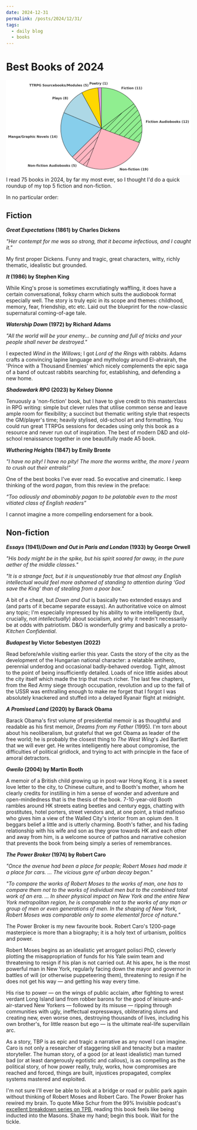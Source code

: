 ```yaml
---
date: 2024-12-31
permalink: /posts/2024/12/31/
tags:
  - daily blog
  - books
---
```


# Best Books of 2024
![2024 books pie chart](../images/books_2024_pie_chart.png)
I read 75 books in 2024, by far my most ever, so I thought I'd do a quick roundup of my top 5 fiction and non-fiction.

In no particular order:

## Fiction
***Great Expectations* (1861) by Charles Dickens**

*"Her contempt for me was so strong, that it became infectious, and I caught it."*

My first proper Dickens. Funny and tragic, great characters, witty, richly thematic, idealistic but grounded. 

***It* (1986) by Stephen King**

While King's prose is sometimes excrutiatingly waffling, it does have a certain conversational, folksy charm which suits the audiobook format especially well. The story is truly epic in its scope and themes: childhood, memory, fear, friendship, etc etc. Laid out the blueprint for the now-classic supernatural coming-of-age tale.

***Watership Down* (1972) by Richard Adams**

*"All the world will be your enemy... be cunning and full of tricks and your people shall never be destroyed."*

I expected *Wind in the Willows*; I got *Lord of the Rings* with rabbits. Adams crafts a convincing lapine language and mythology around El-ahrairah, the 'Prince with a Thousand Enemies' which nicely complements the epic saga of a band of outcast rabbits searching for, establishing, and defending a new home. 

***Shadowdark RPG* (2023) by Kelsey Dionne**

Tenuously a 'non-fiction' book, but I have to give credit to this masterclass in RPG writing: simple but clever rules that utilise common sense and leave ample room for flexibility; a succinct but thematic writing style that respects the GM/player's time; heavily stylised, old-school art and formatting. You could run great TTRPGs sessions for decades using only this book as a resource and never run out of inspiration. The best of modern D&D and old-school renaissance together in one beautifully made A5 book.

***Wuthering Heights* (1847) by Emily Bronte**

*"I have no pity! I have no pity! The more the worms writhe, the more I yearn to crush out their entrails!"*

One of the best books I've ever read. So evocative and cinematic. I keep thinking of the word *pagan*, from this review in the preface:

*“Too odiously and abominably pagan to be palatable even to the most vitiated class of English readers”*

I cannot imagine a more compelling endorsement for a book.

## Non-fiction

***Essays* (1941)/*Down and Out in Paris and London* (1933) by George Orwell**

*"His body might be in the spike, but his spirit soared far away, in the pure aether of the middle classes."*

*"It is a strange fact, but it is unquestionably true that almost any English intellectual would feel more ashamed of standing to attention during ‘God save the King’ than of stealing from a poor box."*

A bit of a cheat, but *Down and Out* is basically two extended essays and (and parts of it became separate essays). An authoritative voice on almost any topic; I'm especially impressed by his ability to write intelligently (but, crucially, not *intellectually*) about socialism, and why it needn't necessarily be at odds with patriotism. D&O is wonderfully grimy and basically a proto-*Kitchen Confidential*.

***Budapest* by Victor Sebestyen (2022)**

Read before/while visiting earlier this year. Casts the story of the city as the development of the Hungarian national character: a relatable antihero, perennial underdog and occasional badly-behaved overdog. Tight, almost to the point of being insufficiently detailed. Loads of nice little asides about the city itself which made the trip that much richer. The last few chapters, from the Red Army siege through occupation, revolution and up to the fall of the USSR was enthralling enough to make me forget that I forgot I was absolutely knackered and stuffed into a delayed Ryanair flight at midnight.

***A Promised Land* (2020) by Barack Obama**

Barack Obama's first volume of presidential memoir is as thoughtful and readable as his first memoir, *Dreams from my Father* (1995). I'm torn about about his neoliberalism, but grateful that we got Obama as leader of the free world; he is probably the closest thing to *The West Wing*'s Jed Bartlett that we will ever get. He writes intelligently here about compromise, the difficulties of political gridlock, and trying to act with principle in the face of amoral detractors.

***Gweilo* (2004) by Martin Booth**

A memoir of a British child growing up in post-war Hong Kong, it is a sweet love letter to the city, to Chinese culture, and to Booth's mother, whom he clearly credits for instilling in him a sense of wonder and adventure and open-mindedness that is the thesis of the book. 7-10-year-old Booth rambles around HK streets eating beetles and century eggs, chatting with prostitutes, hotel porters, street vendors and, at one point, a triad mafioso who gives him a view of the Walled City's interior from an opium den. It beggars belief a little and is utterly charming. Booth's father, and his fading relationship with his wife and son as they grow towards HK and each other and away from him, is a welcome source of pathos and narrative cohesion that prevents the book from being simply a series of remembrances.

***The Power Broker* (1974) by Robert Caro**

*"Once the avenue had been a place for people; Robert Moses had made it a place for cars. ... The vicious gyre of urban decay began."*

*"To compare the works of Robert Moses to the works of man, one has to compare them not to the works of individual men but to the combined total work of an era. ... In sheer physical impact on New York and the entire New York metropolitan region, he is comparable not to the works of any man or group of men or even generations of men. In the shaping of New York, Robert Moses was comparable only to some elemental force of nature."*

The Power Broker is my new favourite book. Robert Caro's 1200-page masterpiece is more than a biography; it is a holy text of urbanism, politics and power.

Robert Moses begins as an idealistic yet arrogant polisci PhD, cleverly plotting the misappropriation of funds for his Yale swim team and threatening to resign if his plan is not carried out. At his apex, he is the most powerful man in New York, regularly facing down the mayor and governor in battles of will (or otherwise puppeteering them), threatening to resign if he does not get his way — and getting his way every time.

His rise to power — on the wings of public acclaim, after fighting to wrest verdant Long Island land from robber barons for the good of leisure-and-air-starved New Yorkers — followed by its misuse — ripping through communities with ugly, ineffectual expressways, obliterating slums and creating new, even worse ones, destroying thousands of lives, including his own brother's, for little reason but ego — is the ultimate real-life supervillain arc.

As a story, TBP is as epic and tragic a narrative as any novel I can imagine. Caro is not only a researcher of staggering skill and tenacity but a master storyteller. The human story, of a good (or at least idealistic) man turned bad (or at least dangerously egotistic and callous), is as compelling as the political story, of how power really, truly, works, how compromises are reached and forced, things are built, injustices propagated, complex systems mastered and exploited.

I'm not sure I'll ever be able to look at a bridge or road or public park again without thinking of Robert Moses and Robert Caro. The Power Broker has rewired my brain. To quote Mike Schur from the 99% Invisible podcast's [excellent breakdown series on TPB](https://99percentinvisible.org/club/), reading this book feels like being inducted into the Masons. Shake my hand; begin this book. Wait for the tickle.









